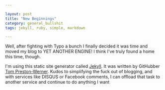 ```yaml
---

layout: post
title: "New Beginnings"
category: general_bullshit
tags: jekyll, ruby, simple, markdown

---
```


Well, after fighting with Typo a bunch I finally decided it was time and moved my blog to YET ANOTHER ENGINE! I think I've truly found a home this time, though.

I'm using this static site generator called [Jekyll][1]. It was written by GitHubber [Tom Preston-Werner][2]. Kudos to simplifying the fuck out of blogging, and with services
like DISQUS or Facebook comments, I can offload that task to another service and continue to do anything I want 

[1]: http://jekyllrb.com
[2]: http://tom.preston-werner.com/